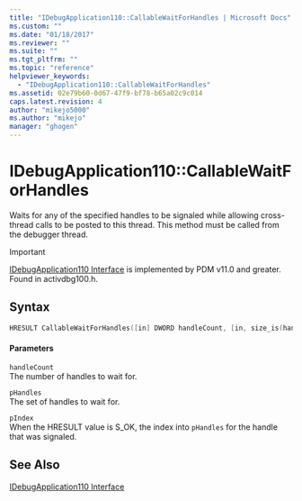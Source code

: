 ```yaml
---
title: "IDebugApplication110::CallableWaitForHandles | Microsoft Docs"
ms.custom: ""
ms.date: "01/18/2017"
ms.reviewer: ""
ms.suite: ""
ms.tgt_pltfrm: ""
ms.topic: "reference"
helpviewer_keywords: 
  - "IDebugApplication110::CallableWaitForHandles"
ms.assetid: 02e79b60-0d67-47f9-bf78-b65a02c9c014
caps.latest.revision: 4
author: "mikejo5000"
ms.author: "mikejo"
manager: "ghogen"
---
```

# IDebugApplication110::CallableWaitForHandles
Waits for any of the specified handles to be signaled while allowing cross-thread calls to be posted to this thread. This method must be called from the debugger thread.  
  
> [!IMPORTANT]
>  [IDebugApplication110 Interface](../../winscript/reference/idebugapplication110-interface.md) is implemented by PDM v11.0 and greater. Found in activdbg100.h.  
  
## Syntax  
  
```cpp  
HRESULT CallableWaitForHandles([in] DWORD handleCount, [in, size_is(handleCount)] const HANDLE* pHandles, [out] DWORD* pIndex);  
```  
  
#### Parameters  
 `handleCount`  
 The number of handles to wait for.  
  
 `pHandles`  
 The set of handles to wait for.  
  
 `pIndex`  
 When the HRESULT value is S_OK, the index into `pHandles` for the handle that was signaled.  
  
## See Also  
 [IDebugApplication110 Interface](../../winscript/reference/idebugapplication110-interface.md)